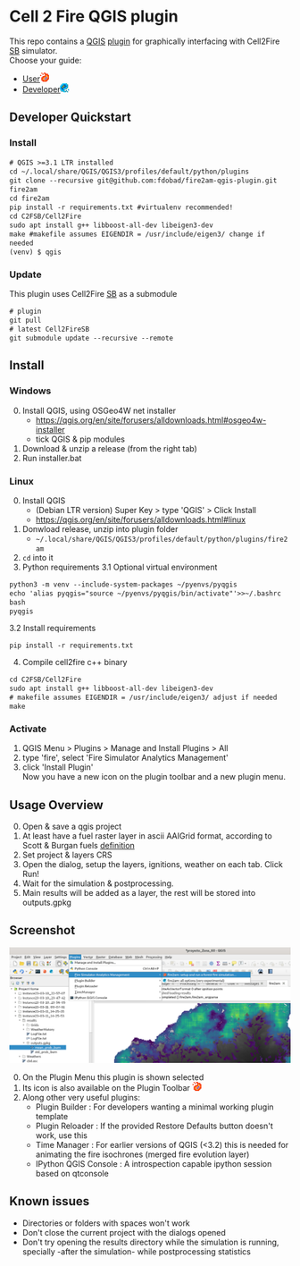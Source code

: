 # Cell 2 Fire QGIS plugin

This repo contains a [QGIS](https://qgis.org) [plugin](https://plugins.qgis.org/) for graphically interfacing with Cell2Fire [SB](https://github.com/fire2a/C2FSB) simulator.  
Choose your guide:
- [User](readme_user.md)![icon](img/icon.png)
- [Developer](readme_dev.md)![icon](img/icon_dev.png)

## Developer Quickstart
### Install
```
# QGIS >=3.1 LTR installed
cd ~/.local/share/QGIS/QGIS3/profiles/default/python/plugins
git clone --recursive git@github.com:fdobad/fire2am-qgis-plugin.git fire2am
cd fire2am
pip install -r requirements.txt #virtualenv recommended!
cd C2FSB/Cell2Fire
sudo apt install g++ libboost-all-dev libeigen3-dev
make #makefile assumes EIGENDIR = /usr/include/eigen3/ change if needed
(venv) $ qgis
```
### Update
This plugin uses Cell2Fire [SB](https://github.com/fire2a/C2FSB) as a submodule  
```
# plugin
git pull
# latest Cell2FireSB 
git submodule update --recursive --remote  
```
## Install
### Windows
0. Install QGIS, using OSGeo4W net installer  
    - https://qgis.org/en/site/forusers/alldownloads.html#osgeo4w-installer  
    - tick QGIS & pip modules  
1. Download & unzip a release (from the right tab)  
2. Run installer.bat  

### Linux  
0. Install QGIS  
    - (Debian LTR version) Super Key > type 'QGIS' > Click Install
    - https://qgis.org/en/site/forusers/alldownloads.html#linux
1. Donwload release, unzip into plugin folder
    - `~/.local/share/QGIS/QGIS3/profiles/default/python/plugins/fire2am`
2. `cd` into it  
3. Python requirements 
3.1 Optional virtual environment 
```
python3 -m venv --include-system-packages ~/pyenvs/pyqgis 
echo 'alias pyqgis="source ~/pyenvs/pyqgis/bin/activate"'>>~/.bashrc
bash
pyqgis
```
3.2 Install requirements  
```
pip install -r requirements.txt
```
4. Compile cell2fire c++ binary
```
cd C2FSB/Cell2Fire
sudo apt install g++ libboost-all-dev libeigen3-dev
# makefile assumes EIGENDIR = /usr/include/eigen3/ adjust if needed
make 
```

### Activate  
1. QGIS Menu > Plugins > Manage and Install Plugins > All  
2. type 'fire', select 'Fire Simulator Analytics Management'  
3. click 'Install Plugin'  
Now you have a new icon on the plugin toolbar and a new plugin menu.  

## Usage Overview
0. Open & save a qgis project  
1. At least have a fuel raster layer in ascii AAIGrid format, according to Scott & Burgan fuels [definition](spain_lookup_table.csv)  
2. Set project & layers CRS  
3. Open the dialog, setup the layers, ignitions, weather on each tab. Click Run!  
4. Wait for the simulation & postprocessing. 
5. Main results will be added as a layer, the rest will be stored into outputs.gpkg  

## Screenshot  
![panel_screenshot](img/panel_screenshot.png)  

0. On the Plugin Menu this plugin is shown selected  
1. Its icon is also available on the Plugin Toolbar ![icon](img/icon.png)  
2. Along other very useful plugins:  
    - Plugin Builder : For developers wanting a minimal working plugin template  
    - Plugin Reloader : If the provided Restore Defaults button doesn't work, use this  
    - Time Manager : For earlier versions of QGIS (<3.2) this is needed for animating the fire isochrones (merged fire evolution layer)  
    - IPython QGIS Console : A introspection capable ipython session based on qtconsole  

## Known issues  
- Directories or folders with spaces won't work
- Don't close the current project with the dialogs opened  
- Don't try opening the results directory while the simulation is running, specially -after the simulation- while postprocessing statistics
